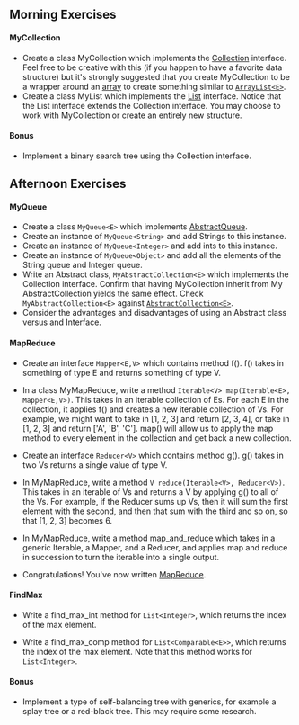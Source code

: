 ## Morning Exercises
#### MyCollection
* Create a class MyCollection which implements the [Collection](https://docs.oracle.com/javase/8/docs/api/java/util/Collection.html) interface. Feel free to be creative with this (if you happen to have a favorite data structure) but it's strongly suggested that you create MyCollection to be a wrapper around an [array](https://docs.oracle.com/javase/tutorial/java/nutsandbolts/arrays.html) to create something similar to [`ArrayList<E>`](http://docs.oracle.com/javase/7/docs/api/java/util/ArrayList.html).
* Create a class MyList which implements the [List](https://docs.oracle.com/javase/8/docs/api/java/util/List.html) interface. Notice that the List interface extends the Collection interface. You may choose to work with MyCollection or create an entirely new structure.

#### Bonus
* Implement a binary search tree using the Collection interface.

## Afternoon Exercises

#### MyQueue
* Create a class `MyQueue<E>` which implements [AbstractQueue<E>](http://docs.oracle.com/javase/7/docs/api/java/util/AbstractQueue.html).
* Create an instance of `MyQueue<String>` and add Strings to this instance.
* Create an instance of `MyQueue<Integer>` and add ints to this instance.
* Create an instance of `MyQueue<Object>` and add all the elements of the String queue and Integer queue.
* Write an Abstract class, `MyAbstractCollection<E>` which implements the Collection interface. Confirm that having MyCollection inherit from My AbstractCollection yields the same effect. Check `MyAbstractCollection<E>` against [`AbstractCollection<E>`](http://docs.oracle.com/javase/7/docs/api/java/util/AbstractCollection.html).
* Consider the advantages and disadvantages of using an Abstract class versus and Interface.

#### MapReduce
* Create an interface `Mapper<E,V>` which contains method f(). f() takes in something of type E and
returns something of type V.

* In a class MyMapReduce, write a method `Iterable<V> map(Iterable<E>, Mapper<E,V>)`. This takes in an iterable collection of Es. For each E in the collection, it applies f() and creates a new iterable collection of Vs. For example, we might want to take in [1, 2, 3] and return [2, 3, 4], or take in [1, 2, 3] and return ['A', 'B', 'C']. map() will allow us to apply the map method to every element in the collection and get back a new collection.

* Create an interface `Reducer<V>` which contains method g(). g() takes in two Vs returns a single value of type V.

* In MyMapReduce, write a method `V reduce(Iterable<V>, Reducer<V>)`. This takes in an iterable of Vs and returns a V by applying g() to all of the Vs. For example, if the Reducer sums up Vs, then it will sum the first element with the second, and then that sum with the third and so on, so that [1, 2, 3] becomes 6.

* In MyMapReduce, write a method map_and_reduce which takes in a generic Iterable, a Mapper, and a Reducer, and
applies map and reduce in succession to turn the iterable into a single output.

* Congratulations! You've now written [MapReduce](http://en.wikipedia.org/wiki/MapReduce).

#### FindMax

* Write a find_max_int method for `List<Integer>`, which returns the index of the max element.

* Write a find_max_comp method for `List<Comparable<E>>`, which returns the index of the max element. Note that
this method works for `List<Integer>`.

#### Bonus
* Implement a type of self-balancing tree with generics, for example a splay tree or a red-black tree. This may require some research.
